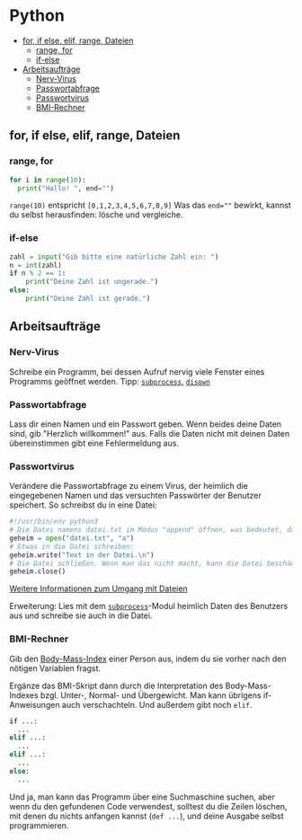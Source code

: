 # Python

<!-- MDTOC maxdepth:3 firsth1:2 numbering:0 flatten:0 bullets:1 updateOnSave:1 -->

- [for, if else, elif, range, Dateien](#for-if-else-elif-range-dateien)   
   - [range, for](#range-for)   
   - [if-else](#if-else)   
- [Arbeitsaufträge](#arbeitsaufträge)   
   - [Nerv-Virus](#nerv-virus)   
   - [Passwortabfrage](#passwortabfrage)   
   - [Passwortvirus](#passwortvirus)   
   - [BMI-Rechner](#bmi-rechner)   

<!-- /MDTOC -->

## for, if else, elif, range, Dateien

### range, for

```python
for i in range(10):
  print("Hallo! ", end="")
```

`range(10)` entspricht `[0,1,2,3,4,5,6,7,8,9]`
Was das `end=""` bewirkt, kannst du selbst herausfinden: lösche und vergleiche.

### if-else

```python
zahl = input("Gib bitte eine natürliche Zahl ein: ")
n = int(zahl)
if n % 2 == 1:
    print("Deine Zahl ist ungerade.")
else:
    print("Deine Zahl ist gerade.")
```

## Arbeitsaufträge

### Nerv-Virus
Schreibe ein Programm, bei dessen Aufruf nervig viele Fenster eines Programms geöffnet werden.
Tipp: [`subprocess`](Py_Basics.md#import-asctime-subprocess), [`disown`](terminal.md)

### Passwortabfrage
Lass dir einen Namen und ein Passwort geben. Wenn beides deine Daten sind, gib "Herzlich willkommen!" aus. Falls die Daten nicht mit deinen Daten übereinstimmen gibt eine Fehlermeldung aus.

### Passwortvirus
Verändere die Passwortabfrage zu einem Virus, der heimlich die eingegebenen Namen und das versuchten Passwörter der Benutzer speichert. So schreibst du in eine Datei:

```python
#!/usr/bin/env python3
# Die Datei namens datei.txt im Modus "append" öffnen, was bedeutet, dass beim Schreiben hinzugefügt und nicht überschrieben wird. Will man überschreiben, kann man `w` verwenden.
geheim = open("datei.txt", "a")
# Etwas in die Datei schreiben:
geheim.write("Text in der Datei.\n")
# Die Datei schließen. Wenn man das nicht macht, kann die Datei beschädigt werden.
geheim.close()
```

[Weitere Informationen zum Umgang mit Dateien](https://www.tutorialspoint.com/python/python_files_io.htm)

Erweiterung: Lies mit dem [`subprocess`]()-Modul heimlich Daten des Benutzers aus und schreibe sie auch in die Datei.

### BMI-Rechner
Gib den [Body-Mass-Index](https://de.wikipedia.org/wiki/Body-Mass-Index#Berechnung) einer Person aus, indem du sie vorher nach den nötigen Variablen fragst.

Ergänze das BMI-Skript dann durch die Interpretation des Body-Mass-Indexes bzgl. Unter-, Normal- und Übergewicht. Man kann übrigens if-Anweisungen auch verschachteln. Und außerdem gibt noch `elif`.

```python
if ...:
  ...
elif ...:
  ...
elif ...:
  ...
else:
  ...
```

Und ja, man kann das Programm über eine Suchmaschine suchen, aber wenn du den gefundenen Code verwendest, solltest du die Zeilen löschen, mit denen du nichts anfangen kannst (`def ...`), und deine Ausgabe selbst programmieren.

